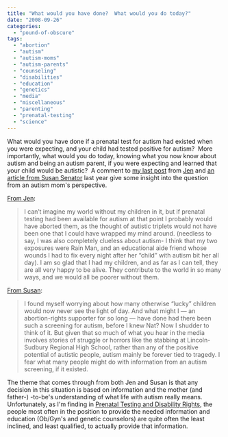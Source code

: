 ```yaml
---
title: "What would you have done?  What would you do today?"
date: "2008-09-26"
categories: 
  - "pound-of-obscure"
tags: 
  - "abortion"
  - "autism"
  - "autism-moms"
  - "autism-parents"
  - "counseling"
  - "disabilities"
  - "education"
  - "genetics"
  - "media"
  - "miscellaneous"
  - "parenting"
  - "prenatal-testing"
  - "science"
---
```


What would you have done if a prenatal test for autism had existed when you were expecting, and your child had tested positive for autism?  More importantly, what would you do today, knowing what you now know about autism and being an autism parent, if you were expecting and learned that your child would be autistic?  A comment to [my last post](http://autism.gbrettmiller.com/2008/09/prenatal-testing-and-disability-rights/) from [Jen](http://chaosandjoy.blogspot.com/) and [an article from Susan Senator](http://susansenator.com/wantedchild.html) last year give some insight into the question from an autism mom's perspective.

[From Jen](http://autism.gbrettmiller.com/2008/09/prenatal-testing-and-disability-rights/#comment-1202):

> I can’t imagine my world without my children in it, but if prenatal testing had been available for autism at that point I probably would have aborted them, as the thought of autistic triplets would not have been one that I could have wrapped my mind around. (needless to say, I was also completely clueless about autism- I think that my two exposures were Rain Man, and an educational aide friend whose wounds I had to fix every night after her “child” with autism bit her all day). I am so glad that I had my children, and as far as I can tell, they are all very happy to be alive. They contribute to the world in so many ways, and we would all be poorer without them.

[From Susan](http://susansenator.com/wantedchild.html):

> I found myself worrying about how many otherwise “lucky” children would now never see the light of day. And what might I — an abortion-rights supporter for so long — have done had there been such a screening for autism, before I knew Nat? Now I shudder to think of it. But given that so much of what you hear in the media involves stories of struggle or horrors like the stabbing at Lincoln-Sudbury Regional High School, rather than any of the positive potential of autistic people, autism mainly be forever tied to tragedy. I fear what many people might do with information from an autism screening, if it existed.

The theme that comes through from both Jen and Susan is that any decision in this situation is based on information and the mother (and father-) -to-be's understanding of what life with autism really means.  Unfortunately, as I'm finding in [Prenatal Testing and Disability Rights](http://www.amazon.com/Prenatal-Testing-Disability-Hastings-Studies/dp/0878408045/ref=pd_bbs_sr_1?ie=UTF8&s=books&qid=1222401793&sr=1-1), the people most often in the position to provide the needed information and education (Ob/Gyn's and genetic counselors) are quite often the least inclined, and least qualified, to actually provide that information.
